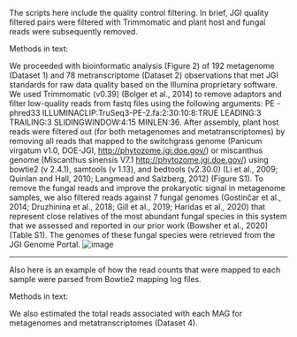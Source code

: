 
The scripts here include the quality control filtering.  In brief, JGI quality filtered pairs were filtered with Trimmomatic and plant host and fungal reads were subsequently removed.  

Methods in text:

We proceeded with bioinformatic analysis (Figure 2) of 192 metagenome (Dataset 1) and 78 metranscriptome (Dataset 2) observations that met JGI standards for raw data quality based on the Illumina proprietary software. We used Trimmomatic (v0.39) (Bolger et al., 2014) to remove adaptors and filter low-quality reads from fastq files using the following arguments: PE -phred33 ILLUMINACLIP:TruSeq3-PE-2.fa:2:30:10:8:TRUE LEADING:3 TRAILING:3 SLIDINGWINDOW:4:15 MINLEN:36. After assembly, plant host reads were filtered out (for both metagenomes and metatranscriptomes) by removing all reads that mapped to the switchgrass genome (Panicum virgatum v1.0, DOE-JGI, http://phytozome.jgi.doe.gov/) or miscanthus genome (Miscanthus sinensis V7.1 http://phytozome.jgi.doe.gov/) using bowtie2 (v 2.4.1), samtools (v 1.13), and bedtools (v2.30.0) (Li et al., 2009; Quinlan and Hall, 2010; Langmead and Salzberg, 2012) (Figure S1). To remove the fungal reads and improve the prokaryotic signal in metagenome samples, we also filtered reads against 7 fungal genomes (Gostinčar et al., 2014; Druzhinina et al., 2018; Gill et al., 2019; Haridas et al., 2020) that represent close relatives of the most abundant fungal species in this system that we assessed and reported in our prior work (Bowsher et al., 2020) (Table S1). The genomes of these fungal species were retrieved from the JGI Genome Portal. ![image](https://user-images.githubusercontent.com/444212/192860525-df452e76-fd3b-4e57-a6b8-2c611e4ecac2.png)

----


Also here is an example of how the read counts that were mapped to each sample were parsed from Bowtie2 mapping log files.

Methods in text:

We also estimated the total reads associated with each MAG for metagenomes and metatranscriptomes (Dataset 4).
